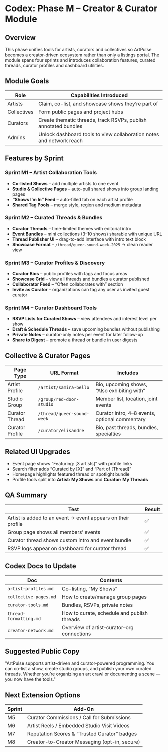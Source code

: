 # Codex: Phase M – Creator & Curator Module

## Overview
This phase unifies tools for artists, curators and collectives so ArtPulse becomes a creator-driven ecosystem rather than only a listings portal. The module spans four sprints and introduces collaboration features, curated threads, curator profiles and dashboard utilities.

## Module Goals
| Role | Capabilities Introduced |
| --- | --- |
| Artists | Claim, co-list, and showcase shows they’re part of |
| Collectives | Form public pages and project hubs |
| Curators | Create thematic threads, track RSVPs, publish annotated bundles |
| Admins | Unlock dashboard tools to view collaboration notes and network reach |

## Features by Sprint

### Sprint M1 – Artist Collaboration Tools
- **Co-listed Shows** – add multiple artists to one event
- **Studio & Collective Pages** – auto-pull shared shows into group landing pages
- **“Shows I’m In” Feed** – auto-filled tab on each artist profile
- **Shared Tag Pools** – merge style, region and medium metadata

### Sprint M2 – Curated Threads & Bundles
- **Curator Threads** – time-limited themes with editorial intro
- **Event Bundles** – mini collections (3–10 shows) sharable with unique URL
- **Thread Publisher UI** – drag-to-add interface with intro text block
- **Showcase Format** – `/thread/queer-sound-week-2025` → clean reader view

### Sprint M3 – Curator Profiles & Discovery
- **Curator Bios** – public profiles with tags and focus areas
- **Showcase Grid** – view all threads and bundles a curator published
- **Collaborator Feed** – “Often collaborates with” section
- **Invite as Curator** – organizations can tag any user as invited guest curator

### Sprint M4 – Curator Dashboard Tools
- **RSVP Lists for Curated Shows** – view attendees and interest level per show
- **Draft & Schedule Threads** – save upcoming bundles without publishing
- **Private Notes** – curator-only notes per event for later follow-up
- **Share to Digest** – promote a thread or bundle in user digests

## Collective & Curator Pages
| Page Type | URL Format | Includes |
| --- | --- | --- |
| Artist Profile | `/artist/samira-bello` | Bio, upcoming shows, “Also exhibiting with” |
| Studio Group | `/group/red-door-studio` | Member list, location, joint events |
| Curator Thread | `/thread/queer-sound-week` | Curator intro, 4–8 events, optional commentary |
| Curator Profile | `/curator/elisandre` | Bio, past threads, bundles, specialties |

## Related UI Upgrades
- Event page shows “Featuring: [3 artists]” with profile links
- Search filter adds “Curated by [X]” and “Part of [Thread]”
- Homepage highlights featured thread or spotlight bundle
- Profile tools split into **Artist: My Shows** and **Curator: My Threads**

## QA Summary
| Test | Result |
| --- | --- |
| Artist is added to an event → event appears on their profile | ✅ |
| Group page shows all members’ events | ✅ |
| Curator thread shows custom intro and event bundle | ✅ |
| RSVP logs appear on dashboard for curator thread | ✅ |

## Codex Docs to Update
| Doc | Contents |
| --- | --- |
| `artist-profiles.md` | Co-listing, “My Shows” |
| `collective-pages.md` | How to create/manage group pages |
| `curator-tools.md` | Bundles, RSVPs, private notes |
| `thread-formatting.md` | How to curate, schedule and publish threads |
| `creator-network.md` | Overview of artist–curator–org connections |

## Suggested Public Copy
"ArtPulse supports artist-driven and curator-powered programming. You can co-list a show, create studio groups, and publish your own curated threads. Whether you’re organizing an art crawl or documenting a scene — you now have the tools."

## Next Extension Options
| Sprint | Add-On |
| --- | --- |
| M5 | Curator Commissions / Call for Submissions |
| M6 | Artist Reels / Embedded Studio Visit Videos |
| M7 | Reputation Scores & “Trusted Curator” badges |
| M8 | Creator-to-Creator Messaging (opt-in, secure) |


